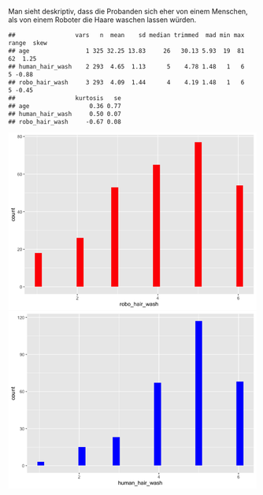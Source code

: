 Man sieht deskriptiv, dass die Probanden sich eher von einem Menschen,
als von einem Roboter die Haare waschen lassen würden.

    ##                 vars   n  mean    sd median trimmed  mad min max range  skew
    ## age                1 325 32.25 13.83     26   30.13 5.93  19  81    62  1.25
    ## human_hair_wash    2 293  4.65  1.13      5    4.78 1.48   1   6     5 -0.88
    ## robo_hair_wash     3 293  4.09  1.44      4    4.19 1.48   1   6     5 -0.45
    ##                 kurtosis   se
    ## age                 0.36 0.77
    ## human_hair_wash     0.50 0.07
    ## robo_hair_wash     -0.67 0.08

![](DS_LehmeierKrausSkowronek_files/figure-markdown_strict/unnamed-chunk-1-1.png)![](DS_LehmeierKrausSkowronek_files/figure-markdown_strict/unnamed-chunk-1-2.png)
